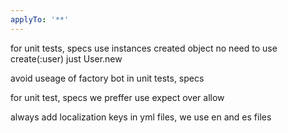 ```yaml
---
applyTo: '**'
---
```

for unit tests, specs use instances created object no need to use create(:user) just User.new 

avoid useage of factory bot in unit tests, specs

for unit test, specs we preffer use expect over allow

always add localization keys in yml files, we use en and es files
